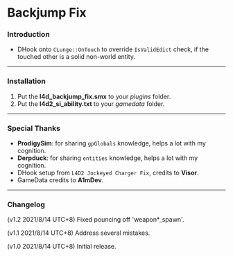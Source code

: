 # Backjump Fix

### Introduction
- DHook onto `CLunge::OnTouch` to override `IsValidEdict` check, if the touched other is a solid non-world entity.

<hr>

### Installation
1. Put the **l4d_backjump_fix.smx** to your _plugins_ folder.
2. Put the **l4d2_si_ability.txt** to your _gamedata_ folder.

<hr>

### Special Thanks
- **ProdigySim**: for sharing `gpGlobals` knowledge, helps a lot with my cognition.
- **Derpduck**: for sharing `entities` knowledge, helps a lot with my cognition.
- DHook setup from `L4D2 Jockeyed Charger Fix`, credits to **Visor**.
- GameData credits to **A1mDev**.

<hr>

### Changelog
(v1.2 2021/8/14 UTC+8) Fixed pouncing off 'weapon*_spawn'.

(v1.1 2021/8/14 UTC+8) Address several mistakes.

(v1.0 2021/8/14 UTC+8) Initial release.
